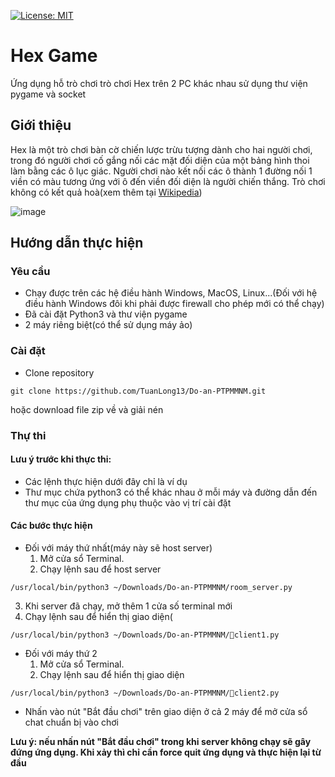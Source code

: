 [![License: MIT](https://img.shields.io/badge/License-MIT-yellow.svg)](https://opensource.org/licenses/MIT)
# Hex Game

Ứng dụng hỗ trò chơi trò chơi Hex trên 2 PC khác nhau sử dụng thư viện pygame và socket

## Giới thiệu

Hex là một trò chơi bàn cờ chiến lược trừu tượng dành cho hai người chơi, trong đó người chơi cố gắng nối các mặt đối diện của một bảng hình thoi làm bằng các ô lục giác.
Người chơi nào kết nối các ô thành 1 đường nối 1 viền có màu tương ứng với ô đến viền đối diện là người chiến thắng. Trò chơi không có kết quả hoà(xem thêm tại [Wikipedia](https://en.wikipedia.org/wiki/Hex_(board_game)))

![image](https://github.com/TuanLong13/Do-an-PTPMMNM/assets/117003006/f990bfb0-f0f5-446c-be58-8408c599f0f1)
## Hướng dẫn thực hiện

### Yêu cầu

* Chạy được trên các hệ điều hành Windows, MacOS, Linux...(Đối với hệ điều hành Windows đôi khi phải được firewall cho phép mới có thể chạy)
* Đã cài đặt Python3 và thư viện pygame
* 2 máy riêng biệt(có thể sử dụng máy ảo)

### Cài đặt

* Clone repository
```
git clone https://github.com/TuanLong13/Do-an-PTPMMNM.git
```
hoặc download file zip về và giải nén
### Thự thi

#### Lưu ý trước khi thực thi: 
* Các lệnh thực hiện dưới đây chỉ là ví dụ
* Thư mục chứa python3 có thể khác nhau ở mỗi máy và đường dẫn đến thư mục của ứng dụng phụ thuộc vào vị trí cài đặt

#### Các bước thực hiện
* Đối với máy thứ nhất(máy này sẽ host server)
  1. Mở cửa sổ Terminal.
  2. Chạy lệnh sau để host server
```
/usr/local/bin/python3 ~/Downloads/Do-an-PTPMMNM/room_server.py
```
  3. Khi server đã chạy, mở thêm 1 cửa số terminal mới
  4. Chạy lệnh sau để hiển thị giao diện(
```
/usr/local/bin/python3 ~/Downloads/Do-an-PTPMMNM/client1.py
```

* Đối với máy thứ 2
  1. Mở cửa sổ Terminal.
  2. Chạy lệnh sau để hiển thị giao diện
```
/usr/local/bin/python3 ~/Downloads/Do-an-PTPMMNM/client2.py
```
* Nhấn vào nút "Bắt đầu chơi" trên giao diện ở cả 2 máy để mở cửa sổ chat chuẩn bị vào chơi
  
**Lưu ý: nếu nhấn nút "Bắt đầu chơi" trong khi server không chạy sẽ gây đứng ứng dụng. Khi xảy thì chỉ cần force quit ứng dụng và thực hiện lại từ đầu**


